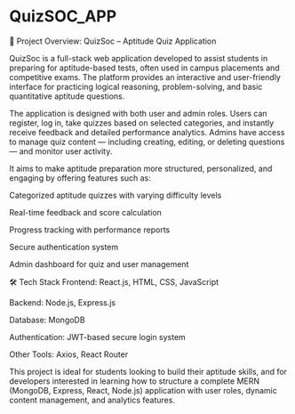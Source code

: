 # QuizSOC_APP

📘 Project Overview: QuizSoc – Aptitude Quiz Application

QuizSoc is a full-stack web application developed to assist students in preparing for aptitude-based tests, often used in campus placements and competitive exams. The platform provides an interactive and user-friendly interface for practicing logical reasoning, problem-solving, and basic quantitative aptitude questions.

The application is designed with both user and admin roles. Users can register, log in, take quizzes based on selected categories, and instantly receive feedback and detailed performance analytics. Admins have access to manage quiz content — including creating, editing, or deleting questions — and monitor user activity.

It aims to make aptitude preparation more structured, personalized, and engaging by offering features such as:

Categorized aptitude quizzes with varying difficulty levels

Real-time feedback and score calculation

Progress tracking with performance reports

Secure authentication system

Admin dashboard for quiz and user management

🛠️ Tech Stack
Frontend: React.js, HTML, CSS, JavaScript

Backend: Node.js, Express.js

Database: MongoDB

Authentication: JWT-based secure login system

Other Tools: Axios, React Router

This project is ideal for students looking to build their aptitude skills, and for developers interested in learning how to structure a complete MERN (MongoDB, Express, React, Node.js) application with user roles, dynamic content management, and analytics features.

